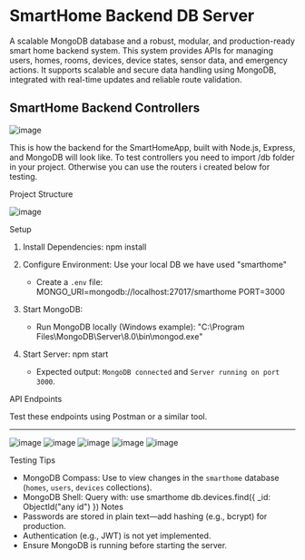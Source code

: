 
# SmartHome Backend DB Server
A scalable MongoDB database and a robust, modular, and production-ready smart home backend system. This system provides APIs for managing users, homes, rooms, devices, device states, sensor data, and emergency actions. It supports scalable and secure data handling using MongoDB, integrated with real-time updates and reliable route validation.

## SmartHome Backend Controllers
![image](https://github.com/user-attachments/assets/f678931b-50b2-4fd9-87eb-932dced41665)


This is how the backend for the SmartHomeApp, built with Node.js, Express, and MongoDB will look like.
To test controllers you need to import /db folder in your project. Otherwise you can use the routers i created below for testing.

Project Structure


![image](https://github.com/user-attachments/assets/e2c0a6e7-cfbc-46e5-a5e0-306a152a5a92)



Setup

1. Install Dependencies:
   npm install

2. Configure Environment:
   Use your local DB we have used "smarthome"
   - Create a `.env` file:
     MONGO_URI=mongodb://localhost:27017/smarthome
     PORT=3000

4. Start MongoDB:
   - Run MongoDB locally (Windows example):
     "C:\Program Files\MongoDB\Server\8.0\bin\mongod.exe"

5. Start Server:
   npm start
   - Expected output: `MongoDB connected` and `Server running on port 3000`.

API Endpoints

Test these endpoints using Postman or a similar tool.
*******************************************
![image](https://github.com/user-attachments/assets/e8d2b8e8-7249-4ff3-9cb0-c7f15944a192)
![image](https://github.com/user-attachments/assets/ea28b26d-63c2-4758-a311-abfd69c01292)
![image](https://github.com/user-attachments/assets/17d33b58-9fe3-4164-8d43-90f3075edf30)
![image](https://github.com/user-attachments/assets/f6574074-db87-4346-b129-d413d1a54f80)
![image](https://github.com/user-attachments/assets/d1a8dd17-f764-462e-872f-623a3605b484)


Testing Tips
- MongoDB Compass: Use to view changes in the `smarthome` database (`homes`, `users`, `devices` collections).
- MongoDB Shell: Query with:
  use smarthome
  db.devices.find({ _id: ObjectId("any id") })
Notes
- Passwords are stored in plain text—add hashing (e.g., bcrypt) for production.
- Authentication (e.g., JWT) is not yet implemented.
- Ensure MongoDB is running before starting the server.
